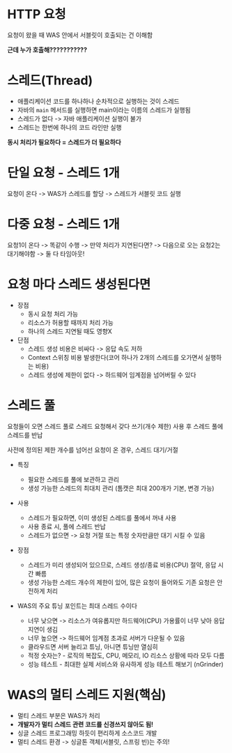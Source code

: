 # HTTP 요청

요청이 왔을 때 WAS 안에서 서블릿이 호출되는 건 이해함

**근데 누가 호출해???????????**

# 스레드(Thread)

- 애플리케이션 코드를 하나하나 순차적으로 실행하는 것이 스레드
- 자바의 `main` 메서드를 실행하면 main이라는 이름의 스레드가 실행됨
- 스레드가 없다 -> 자바 애플리케이션 실행이 불가
- 스레드는 한번에 하나의 코드 라인만 실행

**동시 처리가 필요하다 = 스레드가 더 필요하다**

# 단일 요청 - 스레드 1개

요청이 온다 -> WAS가 스레드를 할당 -> 스레드가 서블릿 코드 실행

# 다중 요청 - 스레드 1개

요청1이 온다 -> 똑같이 수행 -> 만약 처리가 지연된다면?
-> 다음으로 오는 요청2는 대기해야함 -> 둘 다 타임아웃!

# 요청 마다 스레드 생성된다면

- 장점
	- 동시 요청 처리 가능
	- 리소스가 허용할 때까지 처리 가능
	- 하나의 스레드 지연될 때도 영향X
- 단점
	- 스레드 생성 비용은 비싸다 -> 응답 속도 저하
	- Context 스위칭 비용 발생한다(코어 하나가 2개의 스레드를 오가면서 실행하는 비용) 
	- 스레드 생성에 제한이 없다 -> 하드웨어 임계점을 넘어버릴 수 있다

# 스레드 풀

요청들이 오면 스레드 풀로 스레드 요청해서 갖다 쓰기(개수 제한)
사용 후 스레드 풀에 스레드를 반납

사전에 정의된 제한 개수를 넘어선 요청이 온 경우, 스레드 대기/거절

- 특징
	- 필요한 스레드를 풀에 보관하고 관리
	- 생성 가능한 스레드의 최대치 관리 (톰캣은 최대 200개가 기본, 변경 가능)
- 사용
	- 스레드가 필요하면, 이미 생성된 스레드를 풀에서 꺼내 사용
	- 사용 종료 시, 풀에 스레드 반납
	- 스레드가 없으면 -> 요청 거절 또는 특정 숫자만큼만 대기 시킬 수 있음

- 장점
	- 스레드가 미리 생성되어 있으므로, 스레드 생성/종료 비용(CPU) 절약, 응답 시간 빠름
	- 생성 가능한 스레드 개수의 제한이 있어, 많은 요청이 들어와도 기존 요청은 안전하게 처리

- WAS의 주요 튜닝 포인트는 최대 스레드 수이다
	- 너무 낮으면 -> 리소스가 여유롭지만 하드웨어(CPU) 가용률이 너무 낮아 응답 지연이 생김
	- 너무 높으면 -> 하드웨어 임계점 초과로 서버가 다운될 수 있음
	- 클라우드면 서버 늘리고 튜닝, 아니면 튜닝만 열심히
	- 적정 숫자는? - 로직의 복잡도, CPU, 메모리, IO 리소스 상황에 따라 모두 다름
	- 성능 테스트 - 최대한 실제 서비스와 유사하게 성능 테스트 해보기 (nGrinder)

# WAS의 멀티 스레드 지원(핵심)

- 멀티 스레드 부분은 WAS가 처리
- **개발자가 멀티 스레드 관련 코드를 신경쓰지 않아도 됨!**
- 싱글 스레드 프로그래밍 하듯이 편리하게 소스코드 개발
- 멀티 스레드 환경 -> 싱글톤 객체(서블릿, 스프링 빈)는 주의!





